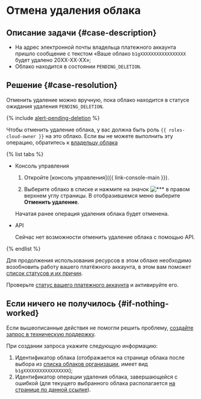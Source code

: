 # Отмена удаления облака


## Описание задачи {#case-description}

* На адрес электронной почты владельца платежного аккаунта пришло сообщение с текстом «Ваше облако `b1gXXXXXXXXXXXXXXXXX` будет удалено 20XX-XX-XX»;
* Облако  находится в состоянии `PENDING_DELETION`.

## Решение {#case-resolution}

Отменить удаление можно вручную, пока облако находится в статусе ожидания удаления `PENDING_DELETION`.

{% include [alert-pending-deletion](../../../_includes/resource-manager/alert-pending-deletion.md) %}

Чтобы отменить удаление облака, у вас должна быть роль `{{ roles-cloud-owner }}` на это облако. Если вы не можете выполнить эту операцию, обратитесь к [владельцу облака](../../../resource-manager/concepts/resources-hierarchy.md#owner)

{% list tabs %}

- Консоль управления

  1. Откройте [консоль управления]({{ link-console-main }}).
  
  2. Выберите облако в списке и нажмите на значок ![***](../../../_assets/options.svg) в правом верхнем углу страницы. В отобразившемся меню выберите **Отменить удаление**.

  Начатая ранее операция удаления облака будет отменена.

- API

  Сейчас нет возможности отменить удаление облака с помощью API.

{% endlist %}

Для продолжения использования ресурсов в этом облаке необходимо возобновить работу вашего платёжного аккаунта, в этом вам поможет [список статусов и их причин](../../../billing/concepts/billing-account-statuses.md).

Проверьте [статус вашего платежного аккаунта](https://console.cloud.yandex.ru/billing) и активируйте его.

## Если ничего не получилось {#if-nothing-worked}

Если вышеописанные действия не помогли решить проблему, [создайте запрос в техническую поддержку](https://console.cloud.yandex.ru/support?section=contact).

При создании запроса укажите следующую информацию:

1. Идентификатор облака (отображается на странице облака после выбора из [списка облаков организации](https://org.cloud.yandex.ru/services), имеет вид `b1gXXXXXXXXXXXXXXXXX`);
2. Идентификатор операции удаления облака, завершающейся с ошибкой (для текущего выбранного облака располагается [на странице по данной ссылке](https://console.cloud.yandex.ru/cloud/?section=operations)).
